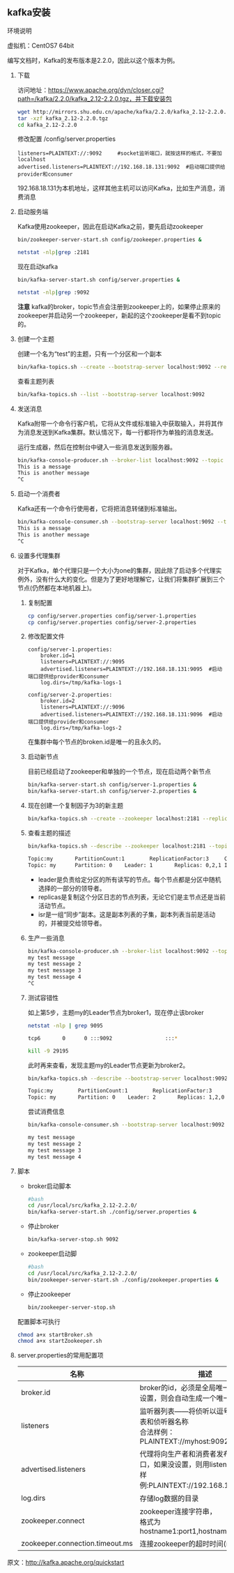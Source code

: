## kafka安装

环境说明

虚拟机：CentOS7 64bit

编写文档时，Kafka的发布版本是2.2.0，因此以这个版本为例。

1. 下载
    
    访问地址：https://www.apache.org/dyn/closer.cgi?path=/kafka/2.2.0/kafka_2.12-2.2.0.tgz，并下载安装包
    
    ```bash
    wget http://mirrors.shu.edu.cn/apache/kafka/2.2.0/kafka_2.12-2.2.0.tgz
    tar -xzf kafka_2.12-2.2.0.tgz
    cd kafka_2.12-2.2.0
    ```

    修改配置
    /config/server.properties
    
    ```
    listeners=PLAINTEXT://:9092     #socket监听端口，就按这样的格式，不要加localhost
    advertised.listeners=PLAINTEXT://192.168.18.131:9092  #启动端口提供给provider和consumer
    ```

    192.168.18.131为本机地址，这样其他主机可以访问Kafka，比如生产消息，消费消息

2. 启动服务端

    Kafka使用zookeeper，因此在启动Kafka之前，要先启动zookeeper

    ```bash
    bin/zookeeper-server-start.sh config/zookeeper.properties &

    netstat -nlp|grep :2181
    ```

    现在启动kafka

    ```bash
    bin/kafka-server-start.sh config/server.properties &

    netstat -nlp|grep :9092
    ```

    **注意**
    kafka的broker，topic节点会注册到zookeeper上的，如果停止原来的zookeeper并启动另一个zookeeper，新起的这个zookeeper是看不到topic的。

3. 创建一个主题

    创建一个名为“test”的主题，只有一个分区和一个副本

    ```bash
    bin/kafka-topics.sh --create --bootstrap-server localhost:9092 --replication-factor 1 --partitions 1 --topic test
    ```

    查看主题列表

    ```bash
    bin/kafka-topics.sh --list --bootstrap-server localhost:9092
    ```

4. 发送消息

    Kafka附带一个命令行客户机，它将从文件或标准输入中获取输入，并将其作为消息发送到Kafka集群。默认情况下，每一行都将作为单独的消息发送。

    运行生成器，然后在控制台中键入一些消息发送到服务器。

    ```bash
    bin/kafka-console-producer.sh --broker-list localhost:9092 --topic test
    This is a message
    This is another message
    ^C
    ```

5. 启动一个消费者

    Kafka还有一个命令行使用者，它将把消息转储到标准输出。

    ```bash
    bin/kafka-console-consumer.sh --bootstrap-server localhost:9092 --topic test --from-beginning
    This is a message
    This is another message
    ^C
    ```

6. 设置多代理集群

    对于Kafka，单个代理只是一个大小为one的集群，因此除了启动多个代理实例外，没有什么大的变化。但是为了更好地理解它，让我们将集群扩展到三个节点(仍然都在本地机器上)。

    1. 复制配置

        ```bash
        cp config/server.properties config/server-1.properties
        cp config/server.properties config/server-2.properties
        ```

    2. 修改配置文件

        ```
        config/server-1.properties:
            broker.id=1
            listeners=PLAINTEXT://:9095
            advertised.listeners=PLAINTEXT://192.168.18.131:9095  #启动端口提供给provider和consumer
            log.dirs=/tmp/kafka-logs-1
        
        config/server-2.properties:
            broker.id=2
            listeners=PLAINTEXT://:9096
            advertised.listeners=PLAINTEXT://192.168.18.131:9096  #启动端口提供给provider和consumer
            log.dirs=/tmp/kafka-logs-2
        ```

        在集群中每个节点的broken.id是唯一的且永久的。

    3. 启动新节点

        目前已经启动了zookeeper和单独的一个节点，现在启动两个新节点

        ```bash
        bin/kafka-server-start.sh config/server-1.properties &
        bin/kafka-server-start.sh config/server-2.properties &
        ```

    4. 现在创建一个复制因子为3的新主题

        ```bash
        bin/kafka-topics.sh --create --zookeeper localhost:2181 --replication-factor 3 --partitions 1 --topic my
        ```

    5. 查看主题的描述

        ```bash
        bin/kafka-topics.sh --describe --zookeeper localhost:2181 --topic my
        
        Topic:my       PartitionCount:1        ReplicationFactor:3     Configs:segment.bytes=1073741824
        Topic: my      Partition: 0    Leader: 1       Replicas: 0,2,1 Isr: 0,1,2
        ```

        * leader是负责给定分区的所有读写的节点。每个节点都是分区中随机选择的一部分的领导者。
        * replicas是复制这个分区日志的节点列表，无论它们是主节点还是当前活动节点。
        * isr是一组“同步”副本。这是副本列表的子集，副本列表当前是活动的，并被提交给领导者。

    6. 生产一些消息

        ```bash
        bin/kafka-console-producer.sh --broker-list localhost:9092 --topic my
        my test message 
        my test message 2
        my test message 3
        my test message 4
        ^C
        ```

    7. 测试容错性

        如上第5步，主题my的Leader节点为broker1，现在停止该broker

        ```bash
        netstat -nlp | grep 9095

        tcp6       0      0 :::9092                 :::*                    LISTEN      29195/java

        kill -9 29195
        ```

        此时再来查看，发现主题my的Leader节点更新为broker2。

        ```bash
        bin/kafka-topics.sh --describe --bootstrap-server localhost:9092 --topic my

        Topic:my        PartitionCount:1        ReplicationFactor:3     Configs:segment.bytes=1073741824
        Topic: my       Partition: 0    Leader: 2       Replicas: 1,2,0 Isr: 2,0
        ```

        尝试消费信息

        ```bash
        bin/kafka-console-consumer.sh --bootstrap-server localhost:9092 --from-beginning --topic my
        
        my test message 
        my test message 2
        my test message 3
        my test message 4
        ```

7. 脚本

    * broker启动脚本
    
        ```bash
        #bash
        cd /usr/local/src/kafka_2.12-2.2.0/
        bin/kafka-server-start.sh ./config/server.properties &
        ```

    * 停止broker

        ```bash
        bin/kafka-server-stop.sh 9092
        ```

    * zookeeper启动脚

        ```bash
        #bash
        cd /usr/local/src/kafka_2.12-2.2.0/
        bin/zookeeper-server-start.sh ./config/zookeeper.properties &
        ```

    * 停止zookeeper

        ```bash
        bin/zookeeper-server-stop.sh
        ```

    配置脚本可执行
    ```bash
    chmod a+x startBroker.sh
    chmod a+x startZookeeper.sh
    ```

8. server.properties的常用配置项

    名称|描述|类型
    --|--|--
    broker.id|broker的id，必须是全局唯一的。如果没设置，则会自动生成一个唯一id|int
    listeners|监听器列表——将侦听以逗号分隔的uri列表和侦听器名称</br>合法样例：PLAINTEXT://myhost:9092,SSL://:9091|string
    advertised.listeners|代理将向生产者和消费者发布主机名和端口，如果没设置，则用listeners</br>样例:PLAINTEXT://192.168.18.131:9092|string
    log.dirs|存储log数据的目录|string
    zookeeper.connect|zookeeper连接字符串，</br>格式为hostname1:port1,hostname2:port2|string
    zookeeper.connection.timeout.ms|连接zookeeper的超时时间(ms)|int
    
原文：http://kafka.apache.org/quickstart